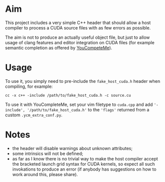 # Aim

This project includes a very simple C++ header that should allow a
host compiler to process a CUDA source files with as few errors as
possible.

The aim is not to produce an actually useful object file, but just to
allow usage of clang features and editor integration on CUDA files (for
example semantic completion as offered by [YouCompeteMe][ycm]).

[ycm]: https://github.com/Valloric/YouCompleteMe

# Usage

To use it, you simply need to pre-include the `fake_host_cuda.h` header
when compiling, for example:

	cc -x c++ -include /path/to/fake_host_cuda.h -c source.cu


To use it with YouCompleteMe, set your vim filetype to `cuda.cpp` and
add `'-include', '/path/to/fake_host_cuda.h'` to the `'flags'` returned
from a custom `.ycm_extra_conf.py`.

<!-- Example from my 'generic' .ycm_extra_conf.py

```python
import subprocess

cppflags=subprocess.check_output("make -pnr /dev/null | grep ^CPPFLAGS | cut -f2- -d=", shell=True).strip().split()
cxxflags=subprocess.check_output("make -pnr /dev/null | grep ^CXXFLAGS | cut -f2- -d=", shell=True).strip().split()
cflags=subprocess.check_output("make -pnr /dev/null | grep ^CFLAGS | cut -f2- -d=", shell=True).strip().split()

stdcinclude=[ ['-isystem', path.strip()] for path in
        subprocess.check_output("echo | clang -x c -v %(flags)s -E - 2>&1 | awk '/^#include </,/^End of/ { print; }'" % { 'flags' : " ".join(cppflags+cflags) },
            shell=True).split("\n")[1:-2] ]
stdcxxinclude=[ ['-isystem', path.strip()] for path in
        subprocess.check_output("echo | clang  -x c++ -v %(flags)s -E - 2>&1 | awk '/^#include </,/^End of/ { print; }'" % { 'flags' : " ".join(cppflags+cxxflags) },
            shell=True).split("\n")[1:-2] ]

allcxx = ['-x', 'c++'] + cppflags + cxxflags + [el for pair in stdcxxinclude for el in pair]
allcc = ['-x', 'c'] + cppflags + cflags + [el for pair in stdcinclude for el in pair]

def FlagsForFile( filename ):
    if filename.endswith(('.C', '.cpp', '.cc', '.H', '.hpp', '.hh')):
        return { 'flags' : allcxx, 'do_cache' : False }
    elif filename.endswith(('.cu', '.cuh')):
        return { 'flags' : allcxx + ['-include', '/path/to/fake-host-cuda/fake_host_cuda.h'], 'do_cache' : False }
    else:
        return { 'flags' : allcc, 'do_cache' : False }
```
-->

# Notes

* the header will disable warnings about unknown attributes;
* some intrinsics will not be defined;
* as far as I know there is no trivial way to make the host compiler
  accept the bracketed launch grid syntax for CUDA kernels, so expect
  all such invokations to produce an error (if anybody has suggestions
  on how to work around this, please share).

